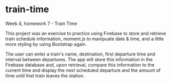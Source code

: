# train-time
Week 4, homework 7 - Train Time

This project was an exercise to practice using Firebase to store and retrieve train schedule information, moment.js to manipuate date & time, and a little more styling by using Bootstrap again.    

The user can enter a train's name, destination, first departure time and interval between departures.  The app will store this information in the Firebase database and, upon retrieval, compare this information to the current time and display the next scheduled departure and the amount of time until that train leaves the station.